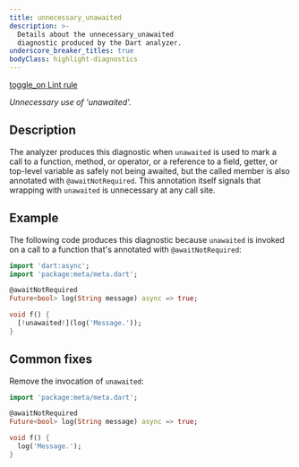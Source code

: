 ```yaml
---
title: unnecessary_unawaited
description: >-
  Details about the unnecessary_unawaited
  diagnostic produced by the Dart analyzer.
underscore_breaker_titles: true
bodyClass: highlight-diagnostics
---
```


<div class="tags">
  <a class="tag-label"
      href="/tools/linter-rules/unnecessary_unawaited"
      title="Learn about the lint rule that enables this diagnostic."
      aria-label="Learn about the lint rule that enables this diagnostic."
      target="_blank">
    <span class="material-symbols" aria-hidden="true">toggle_on</span>
    <span>Lint rule</span>
  </a>
</div>

_Unnecessary use of 'unawaited'._

## Description

The analyzer produces this diagnostic when `unawaited` is used to mark a
call to a function, method, or operator, or a reference to a field,
getter, or top-level variable as safely not being awaited, but the called
member is also annotated with `@awaitNotRequired`. This annotation itself
signals that wrapping with `unawaited` is unnecessary at any call site.

## Example

The following code produces this diagnostic because `unawaited` is invoked
on a call to a function that's annotated with `@awaitNotRequired`:

```dart
import 'dart:async';
import 'package:meta/meta.dart';

@awaitNotRequired
Future<bool> log(String message) async => true;

void f() {
  [!unawaited!](log('Message.'));
}
```

## Common fixes

Remove the invocation of `unawaited`:

```dart
import 'package:meta/meta.dart';

@awaitNotRequired
Future<bool> log(String message) async => true;

void f() {
  log('Message.');
}
```
